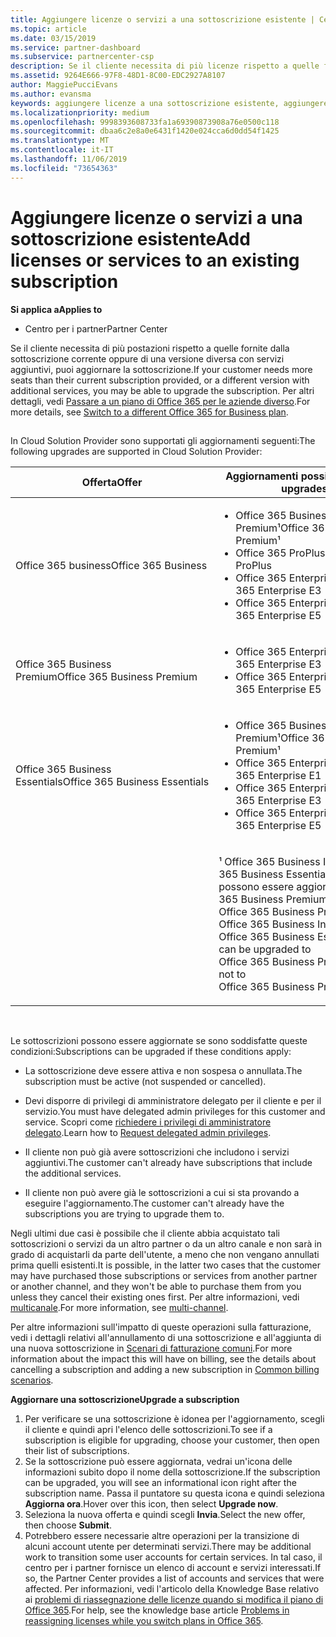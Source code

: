 ```yaml
---
title: Aggiungere licenze o servizi a una sottoscrizione esistente | Centro
ms.topic: article
ms.date: 03/15/2019
ms.service: partner-dashboard
ms.subservice: partnercenter-csp
description: Se il cliente necessita di più licenze rispetto a quelle fornite dalla sottoscrizione corrente oppure di una versione diversa con servizi aggiuntivi, puoi aggiornare la sottoscrizione.
ms.assetid: 9264E666-97F8-48D1-8C00-EDC2927A8107
author: MaggiePucciEvans
ms.author: evansma
keywords: aggiungere licenze a una sottoscrizione esistente, aggiungere postazioni a una sottoscrizione esistente, modificare una sottoscrizione, cambiare una sottoscrizione, acquistare ulteriori licenze per un cliente
ms.localizationpriority: medium
ms.openlocfilehash: 9998393608733fa1a69390873908a76e0500c118
ms.sourcegitcommit: dbaa6c2e8a0e6431f1420e024cca6d0dd54f1425
ms.translationtype: MT
ms.contentlocale: it-IT
ms.lasthandoff: 11/06/2019
ms.locfileid: "73654363"
---
```

# <a name="add-licenses-or-services-to-an-existing-subscription"></a><span data-ttu-id="98550-104">Aggiungere licenze o servizi a una sottoscrizione esistente</span><span class="sxs-lookup"><span data-stu-id="98550-104">Add licenses or services to an existing subscription</span></span>

<span data-ttu-id="98550-105">**Si applica a**</span><span class="sxs-lookup"><span data-stu-id="98550-105">**Applies to**</span></span>

-  <span data-ttu-id="98550-106">Centro per i partner</span><span class="sxs-lookup"><span data-stu-id="98550-106">Partner Center</span></span>

<span data-ttu-id="98550-107">Se il cliente necessita di più postazioni rispetto a quelle fornite dalla sottoscrizione corrente oppure di una versione diversa con servizi aggiuntivi, puoi aggiornare la sottoscrizione.</span><span class="sxs-lookup"><span data-stu-id="98550-107">If your customer needs more seats than their current subscription provided, or a different version with additional services, you may be able to upgrade the subscription.</span></span> <span data-ttu-id="98550-108">Per altri dettagli, vedi [Passare a un piano di Office 365 per le aziende diverso](https://go.microsoft.com/fwlink/p/?LinkId=723577).</span><span class="sxs-lookup"><span data-stu-id="98550-108">For more details, see [Switch to a different Office 365 for Business plan](https://go.microsoft.com/fwlink/p/?LinkId=723577).</span></span>

## <a href="" id="upgradesubscription"></a>


<span data-ttu-id="98550-109">In Cloud Solution Provider sono supportati gli aggiornamenti seguenti:</span><span class="sxs-lookup"><span data-stu-id="98550-109">The following upgrades are supported in Cloud Solution Provider:</span></span>

<table>
<colgroup>
<col width="50%" />
<col width="50%" />
</colgroup>
<thead>
<tr class="header">
<th><span data-ttu-id="98550-110">Offerta</span><span class="sxs-lookup"><span data-stu-id="98550-110">Offer</span></span></th>
<th><span data-ttu-id="98550-111">Aggiornamenti possibili</span><span class="sxs-lookup"><span data-stu-id="98550-111">Possible upgrades</span></span></th>
</tr>
</thead>
<tbody>
<tr class="odd">
<td><span data-ttu-id="98550-112">Office 365 business</span><span class="sxs-lookup"><span data-stu-id="98550-112">Office 365 Business</span></span></td>
<td><ul>
<li><span data-ttu-id="98550-113">Office 365 Business Premium¹</span><span class="sxs-lookup"><span data-stu-id="98550-113">Office 365 Business Premium¹</span></span></li>
<li><span data-ttu-id="98550-114">Office 365 ProPlus</span><span class="sxs-lookup"><span data-stu-id="98550-114">Office 365 ProPlus</span></span></li>
<li><span data-ttu-id="98550-115">Office 365 Enterprise E3</span><span class="sxs-lookup"><span data-stu-id="98550-115">Office 365 Enterprise E3</span></span></li>
<li><span data-ttu-id="98550-116">Office 365 Enterprise E5</span><span class="sxs-lookup"><span data-stu-id="98550-116">Office 365 Enterprise E5</span></span></li>
</ul></td>
</tr>
<tr class="even">
<td><span data-ttu-id="98550-117">Office 365 Business Premium</span><span class="sxs-lookup"><span data-stu-id="98550-117">Office 365 Business Premium</span></span></td>
<td><ul>
<li><span data-ttu-id="98550-118">Office 365 Enterprise E3</span><span class="sxs-lookup"><span data-stu-id="98550-118">Office 365 Enterprise E3</span></span></li>
<li><span data-ttu-id="98550-119">Office 365 Enterprise E5</span><span class="sxs-lookup"><span data-stu-id="98550-119">Office 365 Enterprise E5</span></span></li>
</ul></td>
</tr>
<tr class="odd">
<td><span data-ttu-id="98550-120">Office 365 Business Essentials</span><span class="sxs-lookup"><span data-stu-id="98550-120">Office 365 Business Essentials</span></span></td>
<td><ul>
<li><span data-ttu-id="98550-121">Office 365 Business Premium¹</span><span class="sxs-lookup"><span data-stu-id="98550-121">Office 365 Business Premium¹</span></span></li>
<li><span data-ttu-id="98550-122">Office 365 Enterprise E1</span><span class="sxs-lookup"><span data-stu-id="98550-122">Office 365 Enterprise E1</span></span></li>
<li><span data-ttu-id="98550-123">Office 365 Enterprise E3</span><span class="sxs-lookup"><span data-stu-id="98550-123">Office 365 Enterprise E3</span></span></li>
<li><span data-ttu-id="98550-124">Office 365 Enterprise E5</span><span class="sxs-lookup"><span data-stu-id="98550-124">Office 365 Enterprise E5</span></span></li>
</ul></td>
</tr>
<tr class="even">
<td></td>
<td><p><span data-ttu-id="98550-125">¹ Office 365 Business India e Office 365 Business Essentials India possono essere aggiornati a Office 365 Business Premium India, non a Office 365 Business Premium.</span><span class="sxs-lookup"><span data-stu-id="98550-125">¹ Office 365 Business India and Office 365 Business Essentials India can be upgraded to Office 365 Business Premium India, not to Office 365 Business Premium.</span></span></p></td>
</tr>
</tbody>
</table>

 

<span data-ttu-id="98550-126">Le sottoscrizioni possono essere aggiornate se sono soddisfatte queste condizioni:</span><span class="sxs-lookup"><span data-stu-id="98550-126">Subscriptions can be upgraded if these conditions apply:</span></span>

-   <span data-ttu-id="98550-127">La sottoscrizione deve essere attiva e non sospesa o annullata.</span><span class="sxs-lookup"><span data-stu-id="98550-127">The subscription must be active (not suspended or cancelled).</span></span>

-   <span data-ttu-id="98550-128">Devi disporre di privilegi di amministratore delegato per il cliente e per il servizio.</span><span class="sxs-lookup"><span data-stu-id="98550-128">You must have delegated admin privileges for this customer and service.</span></span> <span data-ttu-id="98550-129">Scopri come [richiedere i privilegi di amministratore delegato](request-a-relationship-with-a-customer.md).</span><span class="sxs-lookup"><span data-stu-id="98550-129">Learn how to [Request delegated admin privileges](request-a-relationship-with-a-customer.md).</span></span>

-   <span data-ttu-id="98550-130">Il cliente non può già avere sottoscrizioni che includono i servizi aggiuntivi.</span><span class="sxs-lookup"><span data-stu-id="98550-130">The customer can't already have subscriptions that include the additional services.</span></span>

-   <span data-ttu-id="98550-131">Il cliente non può avere già le sottoscrizioni a cui si sta provando a eseguire l'aggiornamento.</span><span class="sxs-lookup"><span data-stu-id="98550-131">The customer can't already have the subscriptions you are trying to upgrade them to.</span></span>

<span data-ttu-id="98550-132">Negli ultimi due casi è possibile che il cliente abbia acquistato tali sottoscrizioni o servizi da un altro partner o da un altro canale e non sarà in grado di acquistarli da parte dell'utente, a meno che non vengano annullati prima quelli esistenti.</span><span class="sxs-lookup"><span data-stu-id="98550-132">It is possible, in the latter two cases that the customer may have purchased those subscriptions or services from another partner or another channel, and they won't be able to purchase them from you unless they cancel their existing ones first.</span></span> <span data-ttu-id="98550-133">Per altre informazioni, vedi [multicanale](multichannel.md).</span><span class="sxs-lookup"><span data-stu-id="98550-133">For more information, see [multi-channel](multichannel.md).</span></span>

<span data-ttu-id="98550-134">Per altre informazioni sull'impatto di queste operazioni sulla fatturazione, vedi i dettagli relativi all'annullamento di una sottoscrizione e all'aggiunta di una nuova sottoscrizione in [Scenari di fatturazione comuni](common-billing-scenarios.md).</span><span class="sxs-lookup"><span data-stu-id="98550-134">For more information about the impact this will have on billing, see the details about cancelling a subscription and adding a new subscription in [Common billing scenarios](common-billing-scenarios.md).</span></span>

<span data-ttu-id="98550-135">**Aggiornare una sottoscrizione**</span><span class="sxs-lookup"><span data-stu-id="98550-135">**Upgrade a subscription**</span></span>

1.  <span data-ttu-id="98550-136">Per verificare se una sottoscrizione è idonea per l'aggiornamento, scegli il cliente e quindi apri l'elenco delle sottoscrizioni.</span><span class="sxs-lookup"><span data-stu-id="98550-136">To see if a subscription is eligible for upgrading, choose your customer, then open their list of subscriptions.</span></span>
2.  <span data-ttu-id="98550-137">Se la sottoscrizione può essere aggiornata, vedrai un'icona delle informazioni subito dopo il nome della sottoscrizione.</span><span class="sxs-lookup"><span data-stu-id="98550-137">If the subscription can be upgraded, you will see an informational icon right after the subscription name.</span></span> <span data-ttu-id="98550-138">Passa il puntatore su questa icona e quindi seleziona **Aggiorna ora**.</span><span class="sxs-lookup"><span data-stu-id="98550-138">Hover over this icon, then select **Upgrade now**.</span></span>
3.  <span data-ttu-id="98550-139">Seleziona la nuova offerta e quindi scegli **Invia**.</span><span class="sxs-lookup"><span data-stu-id="98550-139">Select the new offer, then choose **Submit**.</span></span>
4.  <span data-ttu-id="98550-140">Potrebbero essere necessarie altre operazioni per la transizione di alcuni account utente per determinati servizi.</span><span class="sxs-lookup"><span data-stu-id="98550-140">There may be additional work to transition some user accounts for certain services.</span></span> <span data-ttu-id="98550-141">In tal caso, il centro per i partner fornisce un elenco di account e servizi interessati.</span><span class="sxs-lookup"><span data-stu-id="98550-141">If so, the Partner Center provides a list of accounts and services that were affected.</span></span> <span data-ttu-id="98550-142">Per informazioni, vedi l'articolo della Knowledge Base relativo ai [problemi di riassegnazione delle licenze quando si modifica il piano di Office 365](https://go.microsoft.com/fwlink/p/?LinkId=723576).</span><span class="sxs-lookup"><span data-stu-id="98550-142">For help, see the knowledge base article [Problems in reassigning licenses while you switch plans in Office 365](https://go.microsoft.com/fwlink/p/?LinkId=723576).</span></span>

 

 



